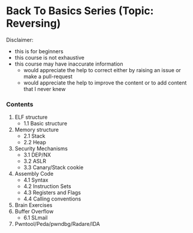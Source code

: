 # Back To Basics Series (Topic: Reversing)

Disclaimer:
- this is for beginners
- this course is not exhaustive
- this course may have inaccurate information
	- would appreciate the help to correct either by raising an issue or make a pull-request
	- would appreciate the help to improve the content or to add content that I never knew

### Contents
1. ELF structure
	+ 1.1 Basic structure
2. Memory structure
	+ 2.1 Stack	
	+ 2.2 Heap
3. Security Mechanisms
	+ 3.1 DEP/NX
	+ 3.2 ASLR
	+ 3.3 Canary/Stack cookie
4. Assembly Code
	+ 4.1 Syntax
	+ 4.2 Instruction Sets
	+ 4.3 Registers and Flags
	+ 4.4 Calling conventions
5. Brain Exercises
6. Buffer Overflow
	+ 6.1 SLmail
7. Pwntool/Peda/pwndbg/Radare/IDA 
